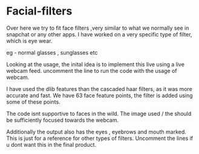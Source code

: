 # Facial-filters


Over here we try to fit face filters ,very similar to what we normally see in 
snapchat or any other apps. I have worked on a very specific type of filter, which is 
eye wear.

eg - normal glasses , sunglasses etc

Looking at the usage, the inital idea is to implement this live using a live webcam feed. 
uncomment the line to run the code with the usage of webcam. 

I have used the dlib features than the cascaded haar filters, as it was more accurate and fast. 
We have 63 face feature points, the filter is added using some of these points. 

The code isnt supportive to faces in the wild. The image used / the should be sufficiently focused towards the webcam. 

Additionally the output also has the eyes , eyebrows and mouth marked. This is just for a reference for other types of filters.
Uncomment the lines if u dont want this in the final product. 